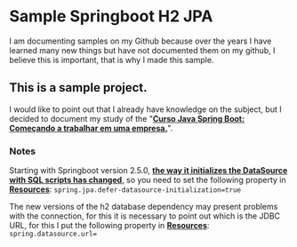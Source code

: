 # Sample Springboot H2 JPA

I am documenting samples on my Github because over the years I have learned many new things but have not documented them on my github, I believe this is important, that is why I made this sample.

## This is a sample project. 
I would like to point out that I already have knowledge on the subject, but I decided to document my study of the "<strong><a href="https://www.udemy.com/course/curso-java-comecando-a-trabalhar-em-uma-empresa/">Curso Java Spring Boot: Começando a trabalhar em uma empresa.</a></strong>".

### Notes

Starting with Springboot version 2.5.0, <strong><a href="https://github.com/spring-projects/spring-boot/wiki/Spring-Boot-2.5-Release-Notes#hibernate-and-datasql">the way it initializes the DataSource with SQL scripts has changed</a></strong>, so you need to set the following property in <strong><a href="https://github.com/JesusRuescas/sample-springboot-h2-jpa/blob/main/sample/src/main/resources/application.properties">Resources</a></strong>: ```spring.jpa.defer-datasource-initialization=true```

The new versions of the h2 database dependency may present problems with the connection, for this it is necessary to point out which is the JDBC URL, for this I put the following property in <strong><a href="https://github.com/JesusRuescas/sample-springboot-h2-jpa/blob/main/sample/src/main/resources/application.properties">Resources</a></strong>: ```spring.datasource.url=```

